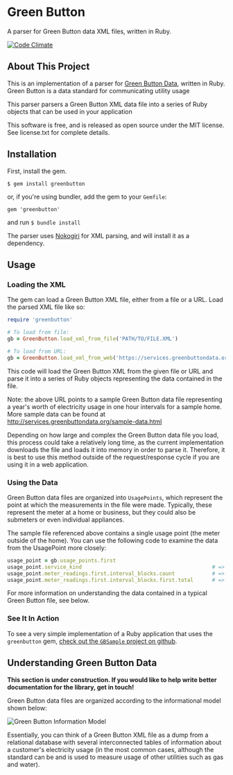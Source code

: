 # Green Button #
A parser for Green Button data XML files, written in Ruby.

[![Code Climate](https://codeclimate.com/github/cew821/greenbutton.png)](https://codeclimate.com/github/cew821/greenbutton)

## About This Project ##

This is an implementation of a parser for [Green Button Data](http://services.greenbuttondata.org/), written in Ruby. Green Button is a data standard for communicating utility usage 

This parser parsers a Green Button XML data file into a series of Ruby objects that can be used in your application

This software is free, and is released as open source under the MIT license. See license.txt for complete details.

## Installation ##

First, install the gem.

`$ gem install greenbutton`

or, if you're using bundler, add the gem to your `Gemfile`:

`gem 'greenbutton'`

and run `$ bundle install`

The parser uses [Nokogiri](http://nokogiri.org/) for XML parsing, and will install it as a dependency.

## Usage ##

### Loading the XML ###

The gem can load a Green Button XML file, either from a file or a URL. Load the parsed XML file like so:

```ruby
require 'greenbutton'

# To load from file:
gb = GreenButton.load_xml_from_file('PATH/TO/FILE.XML')

# To load from URL:
gb = GreenButton.load_xml_from_web('https://services.greenbuttondata.org/DataCustodian/espi/1_1/resource/Batch/RetailCustomer/3/UsagePoint')
```

This code will load the Green Button XML from the given file or URL and parse it into a series of Ruby objects representing the data contained in the file.

Note: the above URL points to a sample Green Button data file representing a year's worth of electricity usage in one hour intervals for a sample home. More sample data can be found at http://services.greenbuttondata.org/sample-data.html

Depending on how large and complex the Green Button data file you load, this process could take a relatively long time, as the current implementation downloads the file and loads it into memory in order to parse it. Therefore, it is best to use this method outside of the request/response cycle if you are using it in a web application.

### Using the Data ###

Green Button data files are organized into `UsagePoints`, which represent the point at which the measurements in the file were made. Typically, these represent the meter at a home or business, but they could also be submeters or even individual appliances.

The sample file referenced above contains a single usage point (the meter outside of the home). You can use the following code to examine the data from the UsagePoint  more closely:

```ruby
usage_point = gb.usage_points.first
usage_point.service_kind                                          # => :electricity
usage_point.meter_readings.first.interval_blocks.count            # => 730
usage_point.meter_readings.first.interval_blocks.first.total      # => 5985.0
```

For more information on understanding the data contained in a typical Green Button file, see below.

### See It In Action ###

To see a very simple implementation of a Ruby application that uses the `greenbutton` gem, [check out the `GBSample` project on github](https://github.com/cew821/gbsample).

## Understanding Green Button Data ##

**This section is under construction. If you would like to help write better documentation for the library, get in touch!**

Green Button data files are organized according to the informational model shown below:

![Green Button Information Model](https://collaborate.nist.gov/twiki-sggrid/pub/SmartGrid/GreenButtonSDK/ESPISchemaOverview.png)

Essentially, you can think of a Green Button XML file as a dump from a relational database with several interconnected tables of information about a customer's electricity usage (in the most common cases, although the standard can be and is used to measure usage of other utilities such as gas and water).
